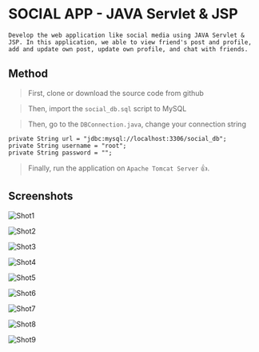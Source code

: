 # SOCIAL APP - JAVA Servlet & JSP

```
Develop the web application like social media using JAVA Servlet & JSP. In this application, we able to view friend's post and profile, add and update own post, update own profile, and chat with friends.
```

## Method

> First, clone or download the source code from github

> Then, import the `social_db.sql` script to MySQL 

> Then, go to the `DBConnection.java`, change your connection string

```
private String url = "jdbc:mysql://localhost:3306/social_db";
private String username = "root";
private String password = "";
```

> Finally, run the application on `Apache Tomcat Server` :+1:.

## Screenshots

![Shot1](Screenshots/1.png)

![Shot2](Screenshots/2.png)

![Shot3](Screenshots/3.png)

![Shot4](Screenshots/4.png)

![Shot5](Screenshots/5.png)

![Shot6](Screenshots/6.png)

![Shot7](Screenshots/7.png)

![Shot8](Screenshots/8.png)

![Shot9](Screenshots/9.png)